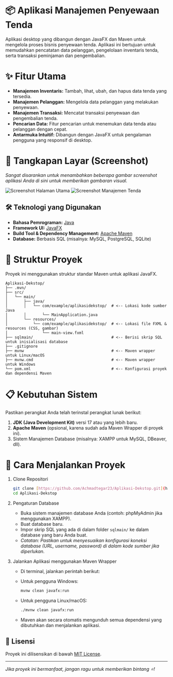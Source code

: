 # 📦 Aplikasi Manajemen Penyewaan Tenda

Aplikasi desktop yang dibangun dengan JavaFX dan Maven untuk mengelola proses bisnis penyewaan tenda. Aplikasi ini bertujuan untuk memudahkan pencatatan data pelanggan, pengelolaan inventaris tenda, serta transaksi peminjaman dan pengembalian.



# ✨ Fitur Utama
* **Manajemen Inventaris:** Tambah, lihat, ubah, dan hapus data tenda yang tersedia.
* **Manajemen Pelanggan:** Mengelola data pelanggan yang melakukan penyewaan.
* **Manajemen Transaksi:** Mencatat transaksi penyewaan dan pengembalian tenda.
* **Pencarian Data:** Fitur pencarian untuk menemukan data tenda atau pelanggan dengan cepat.
* **Antarmuka Intuitif:** Dibangun dengan JavaFX untuk pengalaman pengguna yang responsif di desktop.

# 📸 Tangkapan Layar (Screenshot)
*Sangat disarankan untuk menambahkan beberapa gambar screenshot aplikasi Anda di sini untuk memberikan gambaran visual.*

![Screenshot Halaman Utama](link-ke-screenshot-1.png)
![Screenshot Manajemen Tenda](link-ke-screenshot-2.png)

## 🛠️ Teknologi yang Digunakan
* **Bahasa Pemrograman:** [Java](https://www.java.com/)
* **Framework UI:** [JavaFX](https://openjfx.io/)
* **Build Tool & Dependency Management:** [Apache Maven](https://maven.apache.org/)
* **Database:** Berbasis SQL (misalnya: MySQL, PostgreSQL, SQLite)

# 📂 Struktur Proyek
Proyek ini menggunakan struktur standar Maven untuk aplikasi JavaFX.
```
Aplikasi-Dekstop/
├── .mvn/
├── src/
│   └── main/
│       ├── java/
│       │   └── com/example/aplikasidekstop/  # <-- Lokasi kode sumber Java
│       │       └── MainApplication.java
│       └── resources/
│           └── com/example/aplikasidekstop/  # <-- Lokasi file FXML & resources (CSS, gambar)
│               └── main-view.fxml
├── sqlmain/                                  # <-- Berisi skrip SQL untuk inisialisasi database
├── .gitignore
├── mvnw                                      # <-- Maven wrapper untuk Linux/macOS
├── mvnw.cmd                                  # <-- Maven wrapper untuk Windows
└── pom.xml                                   # <-- Konfigurasi proyek dan dependensi Maven
```

# 📋 Kebutuhan Sistem
Pastikan perangkat Anda telah terinstal perangkat lunak berikut:
1.  **JDK (Java Development Kit)** versi 17 atau yang lebih baru.
2.  **Apache Maven** (opsional, karena sudah ada Maven Wrapper di proyek ini).
3.  Sistem Manajemen Database (misalnya: XAMPP untuk MySQL, DBeaver, dll).

# 🚀 Cara Menjalankan Proyek

1.  Clone Repositori
    ```bash
    git clone [https://github.com/Achmadtegar23/Aplikasi-Dekstop.git](https://github.com/Achmadtegar23/Aplikasi-Dekstop.git)
    cd Aplikasi-Dekstop
    ```

2.  Pengaturan Database
    - Buka sistem manajemen database Anda (contoh: phpMyAdmin jika menggunakan XAMPP).
    - Buat database baru.
    - Impor skrip SQL yang ada di dalam folder `sqlmain/` ke dalam database yang baru Anda buat.
    - *Catatan: Pastikan untuk menyesuaikan konfigurasi koneksi database (URL, username, password) di dalam kode sumber jika diperlukan.*

3.  Jalankan Aplikasi menggunakan Maven Wrapper
    - Di terminal, jalankan perintah berikut:

    - Untuk pengguna Windows:
      ```bash
      mvnw clean javafx:run
      ```
    - Untuk pengguna Linux/macOS:
      ```bash
      ./mvnw clean javafx:run
      ```
    - Maven akan secara otomatis mengunduh semua dependensi yang dibutuhkan dan menjalankan aplikasi.

## 📄 Lisensi
Proyek ini dilisensikan di bawah [MIT License](LICENSE).

---
_Jika proyek ini bermanfaat, jangan ragu untuk memberikan bintang ⭐!_
